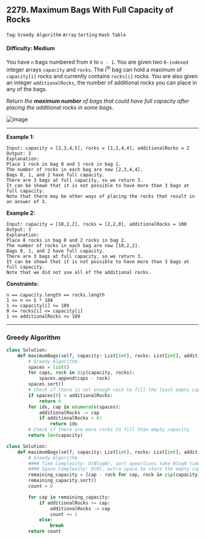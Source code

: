 ## 2279. Maximum Bags With Full Capacity of Rocks

```Tag```: ```Greedy Algorithm``` ```Array``` ```Sorting``` ```Hash Table```

#### Difficulty: Medium

You have ```n``` bags numbered from ```0``` to ```n - 1```. You are given two ```0-indexed``` integer arrays ```capacity``` and ```rocks```. The i<sup>th</sup> bag can hold a maximum of ```capacity[i]``` rocks and currently contains ```rocks[i]``` rocks. You are also given an integer ```additionalRocks```, the number of additional rocks you can place in any of the bags.

Return _the __maximum number__ of bags that could have full capacity after placing the additional rocks in some bags_.

![image](https://user-images.githubusercontent.com/35042430/209719042-bc79001d-0bbb-4ae7-ab94-545ee55707f5.png)

---

__Example 1:__
```
Input: capacity = [2,3,4,5], rocks = [1,2,4,4], additionalRocks = 2
Output: 3
Explanation:
Place 1 rock in bag 0 and 1 rock in bag 1.
The number of rocks in each bag are now [2,3,4,4].
Bags 0, 1, and 2 have full capacity.
There are 3 bags at full capacity, so we return 3.
It can be shown that it is not possible to have more than 3 bags at full capacity.
Note that there may be other ways of placing the rocks that result in an answer of 3.
```

__Example 2:__
```
Input: capacity = [10,2,2], rocks = [2,2,0], additionalRocks = 100
Output: 3
Explanation:
Place 8 rocks in bag 0 and 2 rocks in bag 2.
The number of rocks in each bag are now [10,2,2].
Bags 0, 1, and 2 have full capacity.
There are 3 bags at full capacity, so we return 3.
It can be shown that it is not possible to have more than 3 bags at full capacity.
Note that we did not use all of the additional rocks.
```

__Constraints:__
```
n == capacity.length == rocks.length
1 <= n <= 5 * 104
1 <= capacity[i] <= 109
0 <= rocks[i] <= capacity[i]
1 <= additionalRocks <= 109
```

---

### Greedy Algorithm

```Python
class Solution:
    def maximumBags(self, capacity: List[int], rocks: List[int], additionalRocks: int) -> int:
        # Greedy Algorithm
        spaces = list()
        for caps, rock in zip(capacity, rocks):
            spaces.append(caps - rock)
        spaces.sort()
        # Check if there is not enough rock to fill the least empty capacity bag
        if spaces[0] > additionalRocks:
            return 0
        for idx, cap in enumerate(spaces):
            additionalRocks -= cap
            if additionalRocks < 0:
                return idx
        # Check if there are more rocks to fill than empty capacity
        return len(capacity)
```

```Python
class Solution:
    def maximumBags(self, capacity: List[int], rocks: List[int], additionalRocks: int) -> int:
        # Greedy Algorithm
        #### Time Complexity: O(NlogN), sort opeartions take NlogN time
        #### Space Complexity: O(N), extra space to store the empty capacity
        remaining_capacity = [cap - rock for cap, rock in zip(capacity, rocks)]
        remaining_capacity.sort()
        count = 0

        for cap in remaining_capacity:
            if additionalRocks >= cap:
                additionalRocks -= cap
                count += 1
            else:
                break
        return count 
```
